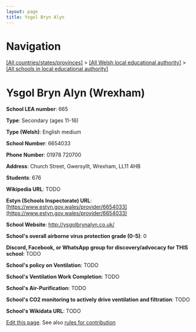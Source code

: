 ```yaml
---
layout: page
title: Ysgol Bryn Alyn
---
```

# Navigation

[[All countries/states/provinces]](../../..) > [[All Welsh local educational authority]](../..) > [[All schools in local educational authority]](..)

# Ysgol Bryn Alyn (Wrexham)

**School LEA number**: 665

**Type**: Secondary (ages 11-16)

**Type (Welsh)**: English medium

**School Number**: 6654033

**Phone Number**: 01978 720700

**Address**: Church Street, Gwersyllt, Wrexham, LL11 4HB

**Students**: 676

**Wikipedia URL**: TODO

**Estyn (Schools Inspectorate) URL**: [https://www.estyn.gov.wales/provider/6654033](https://www.estyn.gov.wales/provider/6654033)

**School Website**: http://ysgolbrynalyn.co.uk/

**School's overall airborne virus protection grade (0-5)**: 0

**Discord, Facebook, or WhatsApp group for discovery/advocacy for THIS school**: TODO

**School's policy on Ventilation**: TODO

**School's Ventilation Work Completion**: TODO

**School's Air-Purification**: TODO

**School's CO2 monitoring to actively drive ventilation and filtration**: TODO

**School's Wikidata URL**: TODO




[Edit this page](https://github.com/ventilate-schools/Wales/edit/prif/./Wrexham/Ysgol_Bryn_Alyn.md). See also [rules for contribution](../../../contribution-rules/)